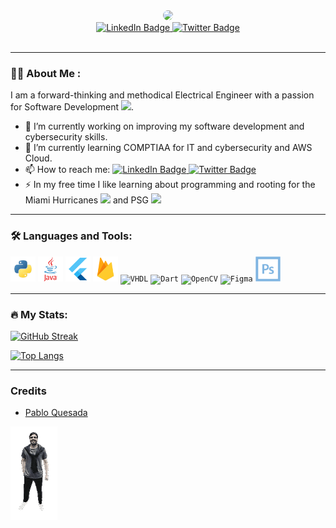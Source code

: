 <div id="header" align="center">
  <img src="https://i.pinimg.com/originals/41/7e/be/417ebee986aec41629278b1e04cfbfe9.gif" width="200" style="border-radius:20px;"/>
</div>
<div id="badges" align="center">
  <a href="https://www.linkedin.com/in/pablojquesada">
    <img src="https://img.shields.io/badge/LinkedIn-blue?style=for-the-badge&logo=linkedin&logoColor=white" alt="LinkedIn Badge"/>
  </a>
  <a href="https://twitter.com/pablojquesada">
    <img src="https://img.shields.io/badge/Twitter-blue?style=for-the-badge&logo=twitter&logoColor=white" alt="Twitter Badge"/>
  </a>
</div>
<div align="center">
  <img src="https://komarev.com/ghpvc/?username=pjquesada&style=flat-square&color=blue" alt=""/>
</div>


---


### :man_technologist: About Me : 

I am a forward-thinking and methodical Electrical Engineer with a passion for Software Development <img src="https://media.giphy.com/media/WUlplcMpOCEmTGBtBW/giphy.gif" width="30">.

- 🔭 I’m currently working on improving my software development and cybersecurity skills.
- 🌱 I’m currently learning COMPTIAA for IT and cybersecurity and AWS Cloud.
- 📫 How to reach me: <a href="https://www.linkedin.com/in/pablojquesada">
    <img src="https://img.shields.io/badge/LinkedIn-blue?style=for-the-badge&logo=linkedin&logoColor=white" alt="LinkedIn Badge"/>
  </a>
  <a href="https://twitter.com/pablojquesada">
    <img src="https://img.shields.io/badge/Twitter-blue?style=for-the-badge&logo=twitter&logoColor=white" alt="Twitter Badge"/>
  </a>
- ⚡ In my free time I like learning about programming and rooting for the Miami Hurricanes <img src="https://media.giphy.com/media/3o72F9YRkpDkmkHX5S/giphy.gif" width="30"> and PSG <img src="https://c.tenor.com/mlfTdGdrQvAAAAAd/psg-paris-saint-germain.gif" width="30">

---


### 🛠️ Languages and Tools: <div>
  <code><img src="https://raw.githubusercontent.com/github/explore/80688e429a7d4ef2fca1e82350fe8e3517d3494d/topics/python/python.png" title="Python" alt="Python" width="40" height="40"/></code>
  <code><img src="https://github.com/devicons/devicon/blob/master/icons/java/java-original-wordmark.svg" title="Java" alt="Java" width="40" height="40"/></code>
  <code><img src="https://raw.githubusercontent.com/github/explore/80688e429a7d4ef2fca1e82350fe8e3517d3494d/topics/flutter/flutter.png" title="Flutter" alt="Flutter" width="40" height="40"/></code>
  <code><img src="https://raw.githubusercontent.com/github/explore/80688e429a7d4ef2fca1e82350fe8e3517d3494d/topics/firebase/firebase.png" title="Firebase" alt="Firebase" width="40" height="40"/></code>
  <code><img src="https://external-content.duckduckgo.com/iu/?u=https%3A%2F%2Fcdn.icon-icons.com%2Ficons2%2F2107%2FPNG%2F512%2Ffile_type_vhdl_icon_130091.png&f=1&nofb=1" titel="VHDL" alt="VHDL" width="40" height="40"/></code>
  <code><img src="https://www.vectorlogo.zone/logos/dartlang/dartlang-icon.svg" title="Dart" alt="Dart" width="40" height="40"/></code>
  <code><img src="https://www.vectorlogo.zone/logos/opencv/opencv-icon.svg" title="OpenCV" alt="OpenCV" width="40" height="40"/></code>
  <code><img src="https://www.vectorlogo.zone/logos/figma/figma-icon.svg" title="Figma" alt="Figma" width="40" height="40"/></code>
  <code><img src="https://raw.githubusercontent.com/devicons/devicon/master/icons/photoshop/photoshop-line.svg" title="Photoshop" alt="Photoshop" width="40" height="40"/></code>  
</div>

---


### 🔥 My Stats:

[![GitHub Streak](https://github-readme-streak-stats.herokuapp.com?user=pjquesada&theme=github-dark-blue&hide_border=true&date_format=M%20j%5B%2C%20Y%5D)](https://git.io/streak-stats)

[![Top Langs](https://github-readme-stats.vercel.app/api/top-langs/?username=pjquesada&layout=compact&theme=github_dark)](https://github.com/anuraghazra/github-readme-stats)

---
### Credits
- <a href="https://github.com/pjquesada"> Pablo Quesada </a>

<img src="https://github.com/pjquesada/pjquesada/blob/main/metamegif2-unscreen.gif?raw=true" height=150>

